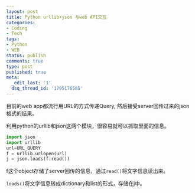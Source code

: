 ```yaml
---
layout: post
title: Python urllib+json 与web API交互
categories:
- Coding
- Tech
tags:
- Python
- WEB
status: publish
comments: true
type: post
published: true
meta:
  _edit_last: '1'
  dsq_thread_id: '1795176585'
---
```

目前的web app都流行用URL的方式传递Query, 然后接受server回传过来的json格式的结果。

利用python的urllib和json这两个模块，很容易就可以抓取里面的信息。

``` python
import json
import urllib
url=URL_QUERY
f = urllib.urlopen(url)
j = json.loads(f.read())
```

f这个object存储了server回传的信息，通过`read()`将文字信息读出来。

`loads()`将文字信息转成dictionary和list的形式，存储在j中。

